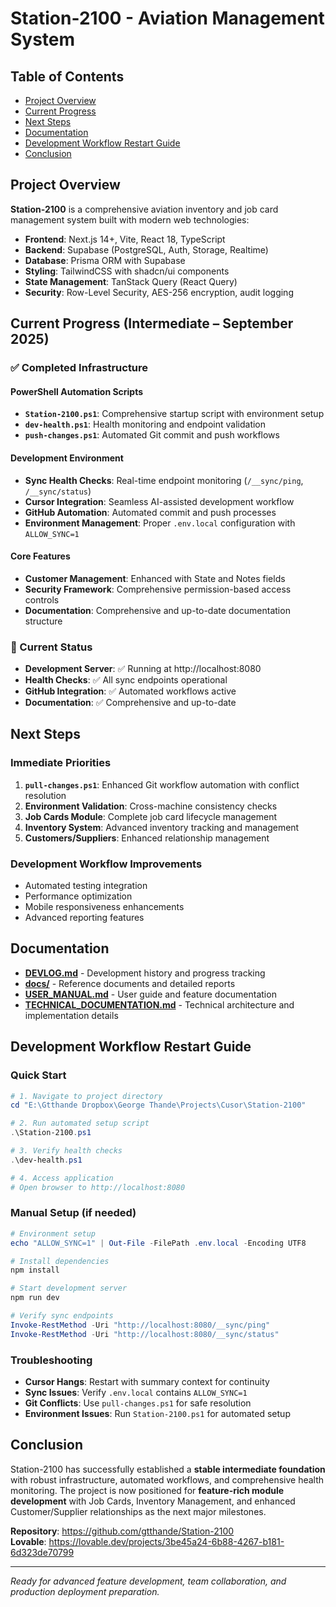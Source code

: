 # Station-2100 - Aviation Management System

## Table of Contents

- [Project Overview](#project-overview)
- [Current Progress](#current-progress-intermediate--september-2025)
- [Next Steps](#next-steps)
- [Documentation](#documentation)
- [Development Workflow Restart Guide](#development-workflow-restart-guide)
- [Conclusion](#conclusion)

## Project Overview

**Station-2100** is a comprehensive aviation inventory and job card management system built with modern web technologies:

- **Frontend**: Next.js 14+, Vite, React 18, TypeScript
- **Backend**: Supabase (PostgreSQL, Auth, Storage, Realtime)
- **Database**: Prisma ORM with Supabase
- **Styling**: TailwindCSS with shadcn/ui components
- **State Management**: TanStack Query (React Query)
- **Security**: Row-Level Security, AES-256 encryption, audit logging

## Current Progress (Intermediate – September 2025)

### ✅ Completed Infrastructure

#### PowerShell Automation Scripts
- **`Station-2100.ps1`**: Comprehensive startup script with environment setup
- **`dev-health.ps1`**: Health monitoring and endpoint validation
- **`push-changes.ps1`**: Automated Git commit and push workflows

#### Development Environment
- **Sync Health Checks**: Real-time endpoint monitoring (`/__sync/ping`, `/__sync/status`)
- **Cursor Integration**: Seamless AI-assisted development workflow
- **GitHub Automation**: Automated commit and push processes
- **Environment Management**: Proper `.env.local` configuration with `ALLOW_SYNC=1`

#### Core Features
- **Customer Management**: Enhanced with State and Notes fields
- **Security Framework**: Comprehensive permission-based access controls
- **Documentation**: Comprehensive and up-to-date documentation structure

### 🔧 Current Status
- **Development Server**: ✅ Running at http://localhost:8080
- **Health Checks**: ✅ All sync endpoints operational
- **GitHub Integration**: ✅ Automated workflows active
- **Documentation**: ✅ Comprehensive and up-to-date

## Next Steps

### Immediate Priorities
1. **`pull-changes.ps1`**: Enhanced Git workflow automation with conflict resolution
2. **Environment Validation**: Cross-machine consistency checks
3. **Job Cards Module**: Complete job card lifecycle management
4. **Inventory System**: Advanced inventory tracking and management
5. **Customers/Suppliers**: Enhanced relationship management

### Development Workflow Improvements
- Automated testing integration
- Performance optimization
- Mobile responsiveness enhancements
- Advanced reporting features

## Documentation

- **[DEVLOG.md](./DEVLOG.md)** - Development history and progress tracking
- **[docs/](./docs/)** - Reference documents and detailed reports
- **[USER_MANUAL.md](./USER_MANUAL.md)** - User guide and feature documentation
- **[TECHNICAL_DOCUMENTATION.md](./TECHNICAL_DOCUMENTATION.md)** - Technical architecture and implementation details

## Development Workflow Restart Guide

### Quick Start
```powershell
# 1. Navigate to project directory
cd "E:\Gtthande Dropbox\George Thande\Projects\Cusor\Station-2100"

# 2. Run automated setup script
.\Station-2100.ps1

# 3. Verify health checks
.\dev-health.ps1

# 4. Access application
# Open browser to http://localhost:8080
```

### Manual Setup (if needed)
```powershell
# Environment setup
echo "ALLOW_SYNC=1" | Out-File -FilePath .env.local -Encoding UTF8

# Install dependencies
npm install

# Start development server
npm run dev

# Verify sync endpoints
Invoke-RestMethod -Uri "http://localhost:8080/__sync/ping"
Invoke-RestMethod -Uri "http://localhost:8080/__sync/status"
```

### Troubleshooting
- **Cursor Hangs**: Restart with summary context for continuity
- **Sync Issues**: Verify `.env.local` contains `ALLOW_SYNC=1`
- **Git Conflicts**: Use `pull-changes.ps1` for safe resolution
- **Environment Issues**: Run `Station-2100.ps1` for automated setup

## Conclusion

Station-2100 has successfully established a **stable intermediate foundation** with robust infrastructure, automated workflows, and comprehensive health monitoring. The project is now positioned for **feature-rich module development** with Job Cards, Inventory Management, and enhanced Customer/Supplier relationships as the next major milestones.

**Repository**: https://github.com/gtthande/Station-2100  
**Lovable**: https://lovable.dev/projects/3be45a24-6b88-4267-b181-6d323de70799

---

*Ready for advanced feature development, team collaboration, and production deployment preparation.*